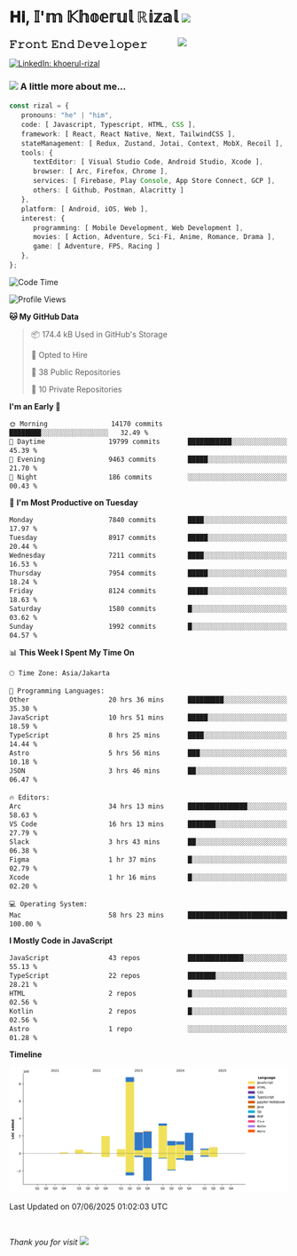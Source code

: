 <h1> 𝐇𝐢, 𝕀'𝕞 𝕂𝕙𝕠𝕖𝕣𝕦𝕝 ℝ𝕚𝕫𝕒𝕝 <img src="https://media.giphy.com/media/mGcNjsfWAjY5AEZNw6/giphy.gif" width="50"></h1>
<img align='right' src="https://media.giphy.com/media/v1.Y2lkPTc5MGI3NjExOWI2ajR2NGJubzBsZHFuaHMwajRrcDNsNXJwOG8yb3F0NjhkNXF4OSZlcD12MV9pbnRlcm5hbF9naWZfYnlfaWQmY3Q9cw/fkZukR450RQ1qnGaq9/giphy.gif" width="200">
<strong style="font-size:20px;">𝙵𝚛𝚘𝚗𝚝 𝙴𝚗𝚍 𝙳𝚎𝚟𝚎𝚕𝚘𝚙𝚎𝚛</strong>
</p></em>

[![LinkedIn: khoerul-rizal](https://img.shields.io/badge/khoerul--rizal-blue?style=flat-square&logo=Linkedin&logoColor=white&link=https://www.linkedin.com/in/khoerul-rizal/)](https://www.linkedin.com/in/khoerul-rizal/)

### <img src="https://media.giphy.com/media/VgCDAzcKvsR6OM0uWg/giphy.gif" width="50"> A little more about me...

```typescript
const rizal = {
   pronouns: "he" | "him",
   code: [ Javascript, Typescript, HTML, CSS ],
   framework: [ React, React Native, Next, TailwindCSS ],
   stateManagement: [ Redux, Zustand, Jotai, Context, MobX, Recoil ],
   tools: {
      textEditor: [ Visual Studio Code, Android Studio, Xcode ],
      browser: [ Arc, Firefox, Chrome ],
      services: [ Firebase, Play Console, App Store Connect, GCP ],
      others: [ Github, Postman, Alacritty ]
   },
   platform: [ Android, iOS, Web ],
   interest: {
      programming: [ Mobile Development, Web Development ],
      movies: [ Action, Adventure, Sci-Fi, Anime, Romance, Drama ],
      game: [ Adventure, FPS, Racing ]
   },
};
```

<!--START_SECTION:waka-->
![Code Time](http://img.shields.io/badge/Code%20Time-2%2C999%20hrs%208%20mins-blue)

![Profile Views](http://img.shields.io/badge/Profile%20Views-0-blue)

**🐱 My GitHub Data** 

> 📦 174.4 kB Used in GitHub's Storage 
 > 
> 💼 Opted to Hire
 > 
> 📜 38 Public Repositories 
 > 
> 🔑 10 Private Repositories 
 > 
**I'm an Early 🐤** 

```text
🌞 Morning                14170 commits       ████████░░░░░░░░░░░░░░░░░   32.49 % 
🌆 Daytime                19799 commits       ███████████░░░░░░░░░░░░░░   45.39 % 
🌃 Evening                9463 commits        █████░░░░░░░░░░░░░░░░░░░░   21.70 % 
🌙 Night                  186 commits         ░░░░░░░░░░░░░░░░░░░░░░░░░   00.43 % 
```
📅 **I'm Most Productive on Tuesday** 

```text
Monday                   7840 commits        ████░░░░░░░░░░░░░░░░░░░░░   17.97 % 
Tuesday                  8917 commits        █████░░░░░░░░░░░░░░░░░░░░   20.44 % 
Wednesday                7211 commits        ████░░░░░░░░░░░░░░░░░░░░░   16.53 % 
Thursday                 7954 commits        █████░░░░░░░░░░░░░░░░░░░░   18.24 % 
Friday                   8124 commits        █████░░░░░░░░░░░░░░░░░░░░   18.63 % 
Saturday                 1580 commits        █░░░░░░░░░░░░░░░░░░░░░░░░   03.62 % 
Sunday                   1992 commits        █░░░░░░░░░░░░░░░░░░░░░░░░   04.57 % 
```


📊 **This Week I Spent My Time On** 

```text
🕑︎ Time Zone: Asia/Jakarta

💬 Programming Languages: 
Other                    20 hrs 36 mins      █████████░░░░░░░░░░░░░░░░   35.30 % 
JavaScript               10 hrs 51 mins      █████░░░░░░░░░░░░░░░░░░░░   18.59 % 
TypeScript               8 hrs 25 mins       ████░░░░░░░░░░░░░░░░░░░░░   14.44 % 
Astro                    5 hrs 56 mins       ███░░░░░░░░░░░░░░░░░░░░░░   10.18 % 
JSON                     3 hrs 46 mins       ██░░░░░░░░░░░░░░░░░░░░░░░   06.47 % 

🔥 Editors: 
Arc                      34 hrs 13 mins      ███████████████░░░░░░░░░░   58.63 % 
VS Code                  16 hrs 13 mins      ███████░░░░░░░░░░░░░░░░░░   27.79 % 
Slack                    3 hrs 43 mins       ██░░░░░░░░░░░░░░░░░░░░░░░   06.38 % 
Figma                    1 hr 37 mins        █░░░░░░░░░░░░░░░░░░░░░░░░   02.79 % 
Xcode                    1 hr 16 mins        █░░░░░░░░░░░░░░░░░░░░░░░░   02.20 % 

💻 Operating System: 
Mac                      58 hrs 23 mins      █████████████████████████   100.00 % 
```

**I Mostly Code in JavaScript** 

```text
JavaScript               43 repos            ██████████████░░░░░░░░░░░   55.13 % 
TypeScript               22 repos            ███████░░░░░░░░░░░░░░░░░░   28.21 % 
HTML                     2 repos             █░░░░░░░░░░░░░░░░░░░░░░░░   02.56 % 
Kotlin                   2 repos             █░░░░░░░░░░░░░░░░░░░░░░░░   02.56 % 
Astro                    1 repo              ░░░░░░░░░░░░░░░░░░░░░░░░░   01.28 % 
```



**Timeline**

![Lines of Code chart](https://raw.githubusercontent.com/khoerulrizal/khoerulrizal/main/assets/bar_graph.png)


 Last Updated on 07/06/2025 01:02:03 UTC
<!--END_SECTION:waka-->
</details>
<br/>

<em>Thank you for visit</em> <img src="https://media.giphy.com/media/v1.Y2lkPTc5MGI3NjExcHdvNm1qZWtjaGw0ZjdwM3Z3NnY2dHlueTVuODBta2FiY20wM2YybSZlcD12MV9pbnRlcm5hbF9naWZfYnlfaWQmY3Q9cw/tV25tpdKqdFa9x81k2/giphy.gif" width="40">
